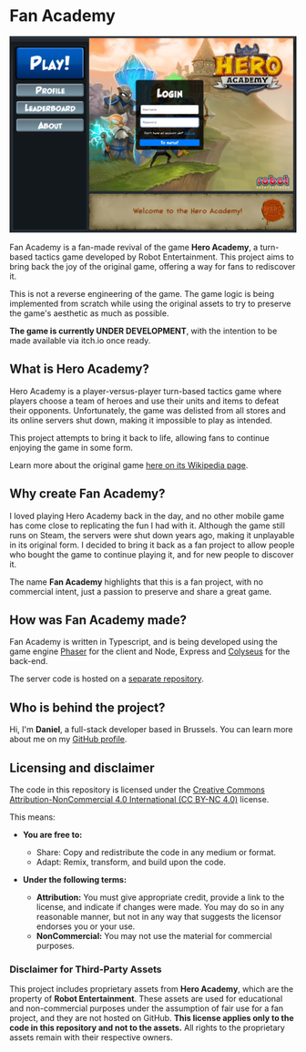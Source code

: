 # Fan Academy

<p align="center">
<img src="./readmeImage.png" alt="Fan Academy screenshot" width="600" height="auto">
</p>

Fan Academy is a fan-made revival of the game **Hero Academy**, a turn-based tactics game developed by Robot Entertainment. This project aims to bring back the joy of the original game, offering a way for fans to rediscover it.

This is not a reverse engineering of the game. The game logic is being implemented from scratch while using the original assets to try to preserve the game's aesthetic as much as possible.

**The game is currently UNDER DEVELOPMENT**, with the intention to be made available via itch.io once ready.

## What is Hero Academy?

Hero Academy is a player-versus-player turn-based tactics game where players choose a team of heroes and use their units and items to defeat their opponents. Unfortunately, the game was delisted from all stores and its online servers shut down, making it impossible to play as intended.

This project attempts to bring it back to life, allowing fans to continue enjoying the game in some form.

Learn more about the original game [here on its Wikipedia page](https://en.wikipedia.org/wiki/Hero_Academy).

## Why create Fan Academy?

I loved playing Hero Academy back in the day, and no other mobile game has come close to replicating the fun I had with it. Although the game still runs on Steam, the servers were shut down years ago, making it unplayable in its original form. I decided to bring it back as a fan project to allow people who bought the game to continue playing it, and for new people to discover it.

The name **Fan Academy** highlights that this is a fan project, with no commercial intent, just a passion to preserve and share a great game.

## How was Fan Academy made?

Fan Academy is written in Typescript, and is being developed using the game engine [Phaser](https://phaser.io/) for the client and Node, Express and [Colyseus](https://colyseus.io/) for the back-end.

The server code is hosted on a [separate repository](https://github.com/Dan-DH/fan-academy-be).

## Who is behind the project?

Hi, I'm **Daniel**, a full-stack developer based in Brussels. You can learn more about me on my [GitHub profile](https://github.com/Dan-DH).

## Licensing and disclaimer

The code in this repository is licensed under the [Creative Commons Attribution-NonCommercial 4.0 International (CC BY-NC 4.0)](https://creativecommons.org/licenses/by-nc/4.0/) license.

This means:
- **You are free to:**
  - Share: Copy and redistribute the code in any medium or format.
  - Adapt: Remix, transform, and build upon the code.

- **Under the following terms:**
  - **Attribution:** You must give appropriate credit, provide a link to the license, and indicate if changes were made. You may do so in any reasonable manner, but not in any way that suggests the licensor endorses you or your use.
  - **NonCommercial:** You may not use the material for commercial purposes.

### **Disclaimer for Third-Party Assets**

This project includes proprietary assets from **Hero Academy**, which are the property of **Robot Entertainment**. These assets are used for educational and non-commercial purposes under the assumption of fair use for a fan project, and they are not hosted on GitHub. **This license applies only to the code in this repository and not to the assets.** All rights to the proprietary assets remain with their respective owners.
